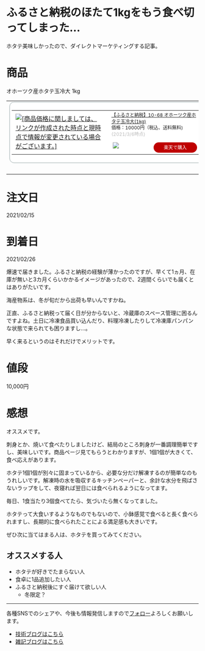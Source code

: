 # ふるさと納税のほたて1kgをもう食べ切ってしまった…

ホタテ美味しかったので、ダイレクトマーケティングする記事。
  

# 商品
オホーツク産ホタテ玉冷大 1kg

<table border="0" cellpadding="0" cellspacing="0"><tr><td><div style="border:1px solid #95a5a6;border-radius:.75rem;background-color:#FFFFFF;width:504px;margin:0px;padding:5px;text-align:center;overflow:hidden;"><table><tr><td style="width:240px"><a href="https://hb.afl.rakuten.co.jp/ichiba/1ee73951.86f443b2.1ee73952.9e148dd7/?pc=https%3A%2F%2Fitem.rakuten.co.jp%2Ff012190-mombetsu%2F10-68%2F&link_type=picttext&ut=eyJwYWdlIjoiaXRlbSIsInR5cGUiOiJwaWN0dGV4dCIsInNpemUiOiIyNDB4MjQwIiwibmFtIjoxLCJuYW1wIjoicmlnaHQiLCJjb20iOjEsImNvbXAiOiJkb3duIiwicHJpY2UiOjEsImJvciI6MSwiY29sIjoxLCJiYnRuIjoxLCJwcm9kIjowLCJhbXAiOmZhbHNlfQ%3D%3D" target="_blank" rel="nofollow sponsored noopener" style="word-wrap:break-word;"  ><img src="https://hbb.afl.rakuten.co.jp/hgb/1ee73951.86f443b2.1ee73952.9e148dd7/?me_id=1362023&item_id=10000000&pc=https%3A%2F%2Fthumbnail.image.rakuten.co.jp%2F%400_mall%2Ff012190-mombetsu%2Fcabinet%2F3%2F10068.jpg%3F_ex%3D240x240&s=240x240&t=picttext" border="0" style="margin:2px" alt="[商品価格に関しましては、リンクが作成された時点と現時点で情報が変更されている場合がございます。]" title="[商品価格に関しましては、リンクが作成された時点と現時点で情報が変更されている場合がございます。]"></a></td><td style="vertical-align:top;width:248px;"><p style="font-size:12px;line-height:1.4em;text-align:left;margin:0px;padding:2px 6px;word-wrap:break-word"><a href="https://hb.afl.rakuten.co.jp/ichiba/1ee73951.86f443b2.1ee73952.9e148dd7/?pc=https%3A%2F%2Fitem.rakuten.co.jp%2Ff012190-mombetsu%2F10-68%2F&link_type=picttext&ut=eyJwYWdlIjoiaXRlbSIsInR5cGUiOiJwaWN0dGV4dCIsInNpemUiOiIyNDB4MjQwIiwibmFtIjoxLCJuYW1wIjoicmlnaHQiLCJjb20iOjEsImNvbXAiOiJkb3duIiwicHJpY2UiOjEsImJvciI6MSwiY29sIjoxLCJiYnRuIjoxLCJwcm9kIjowLCJhbXAiOmZhbHNlfQ%3D%3D" target="_blank" rel="nofollow sponsored noopener" style="word-wrap:break-word;"  >【ふるさと納税】10-68 オホーツク産ホタテ玉冷大(1kg)</a><br><span >価格：10000円（税込、送料無料)</span> <span style="color:#BBB">(2021/3/6時点)</span></p><div style="margin:10px;"><a href="https://hb.afl.rakuten.co.jp/ichiba/1ee73951.86f443b2.1ee73952.9e148dd7/?pc=https%3A%2F%2Fitem.rakuten.co.jp%2Ff012190-mombetsu%2F10-68%2F&link_type=picttext&ut=eyJwYWdlIjoiaXRlbSIsInR5cGUiOiJwaWN0dGV4dCIsInNpemUiOiIyNDB4MjQwIiwibmFtIjoxLCJuYW1wIjoicmlnaHQiLCJjb20iOjEsImNvbXAiOiJkb3duIiwicHJpY2UiOjEsImJvciI6MSwiY29sIjoxLCJiYnRuIjoxLCJwcm9kIjowLCJhbXAiOmZhbHNlfQ%3D%3D" target="_blank" rel="nofollow sponsored noopener" style="word-wrap:break-word;"  ><img src="https://static.affiliate.rakuten.co.jp/makelink/rl.svg" style="float:left;max-height:27px;width:auto;margin-top:0"></a><a href="https://hb.afl.rakuten.co.jp/ichiba/1ee73951.86f443b2.1ee73952.9e148dd7/?pc=https%3A%2F%2Fitem.rakuten.co.jp%2Ff012190-mombetsu%2F10-68%2F%3Fscid%3Daf_pc_bbtn&link_type=picttext&ut=eyJwYWdlIjoiaXRlbSIsInR5cGUiOiJwaWN0dGV4dCIsInNpemUiOiIyNDB4MjQwIiwibmFtIjoxLCJuYW1wIjoicmlnaHQiLCJjb20iOjEsImNvbXAiOiJkb3duIiwicHJpY2UiOjEsImJvciI6MSwiY29sIjoxLCJiYnRuIjoxLCJwcm9kIjowLCJhbXAiOmZhbHNlfQ==" target="_blank" rel="nofollow sponsored noopener" style="word-wrap:break-word;"  ><div style="float:right;width:41%;height:27px;background-color:#bf0000;color:#fff!important;font-size:12px;font-weight:500;line-height:27px;margin-left:1px;padding: 0 12px;border-radius:16px;cursor:pointer;text-align:center;">楽天で購入</div></a></div></td></tr></table></div><br><p style="color:#000000;font-size:12px;line-height:1.4em;margin:5px;word-wrap:break-word"></p></td></tr></table>

# 注文日
2021/02/15

# 到着日
2021/02/26
  
爆速で届きました。ふるさと納税の経験が薄かったのですが、早くて1ヵ月、在庫が無いと3カ月くらいかかるイメージがあったので、2週間くらいでも届くとはありがたいです。
  
海産物系は、冬が旬だから出荷も早いんですかね。
  
正直、ふるさと納税って届く日が分からないと、冷蔵庫のスペース管理に困るんですよね。土日に冷凍食品買い込んだり、料理冷凍したりして冷凍庫パンパンな状態で来られても困りますし…。
  
早く来るというのはそれだけでメリットです。
  
# 値段
10,000円
  
# 感想

オススメです。
  
刺身とか、焼いて食べたりしましたけど、結局のところ刺身が一番調理簡単ですし、美味しいです。商品ページ見てもらうとわかりますが、1個1個が大きくて、食べ応えがあります。
  
ホタテ1個1個が別々に固まっているから、必要な分だけ解凍するのが簡単なのもうれしいです。解凍時の水を吸収するキッチンペーパーと、余計な水分を飛ばさないラップをして、夜寝れば翌日には食べられるようになってます。
  
毎日、1食当たり3個食べてたら、気づいたら無くなってました。
  
ホタテって大食いするようなものでもないので、小鉢感覚で食べると長く食べられますし、長期的に食べられたことによる満足感も大きいです。
  
ぜひ次に当てはまる人は、ホタテを買ってみてください。

## オススメする人

- ホタテが好きでたまらない人
- 食卓に1品追加したい人
- ふるさと納税後にすぐ届けて欲しい人
    - 冬限定？

---

各種SNSでのシェアや、今後も情報発信しますので[フォロー](https://twitter.com/nainaistar)よろしくお願いします。

- [技術ブログはこちら](https://nainaistar.hatenablog.com)
- [雑記ブログはこちら](https://nainaistar.hateblo.jp)